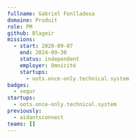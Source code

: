 ```yaml
---
fullname: Gabriel Fonlladosa
domaine: Produit
role: PM
github: Blageir
missions:
  - start: 2020-09-07
    end: 2024-09-30
    status: independent
    employer: Omnicité
    startups:
      - oots.once-only.technical.system
badges:
  - segur
startups:
  - oots.once-only.technical.system
previously:
  - aidantsconnect
teams: []
---
```

